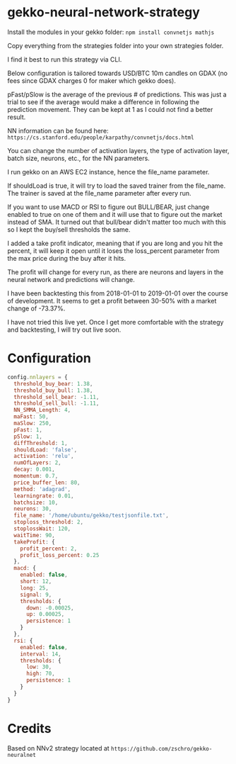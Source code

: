 # gekko-neural-network-strategy

Install the modules in your gekko folder: `npm install convnetjs mathjs`

Copy everything from the strategies folder into your own strategies folder.

I find it best to run this strategy via CLI.

Below configuration is tailored towards USD/BTC 10m candles on GDAX (no fees since GDAX charges 0 for maker which gekko does).

pFast/pSlow is the average of the previous # of predictions. This was just a trial to see if the average would make a difference in following the prediction movement.  They can be kept at 1 as I could not find a better result.

NN information can be found here: `https://cs.stanford.edu/people/karpathy/convnetjs/docs.html`

You can change the number of activation layers, the type of activation layer, batch size, neurons, etc., for the NN parameters.

I run gekko on an AWS EC2 instance, hence the file_name parameter.

If shouldLoad is true, it will try to load the saved trainer from the file_name.  The trainer is saved at the file_name parameter after every run.

If you want to use MACD or RSI to figure out BULL/BEAR, just change enabled to true on one of them and it will use that to figure out the market instead of SMA.  It turned out that bull/bear didn't matter too much with this so I kept the buy/sell thresholds the same.

I added a take profit indicator, meaning that if you are long and you hit the percent, it will keep it open until it loses the loss_percent parameter from the max price during the buy after it hits.

The profit will change for every run, as there are neurons and layers in the neural network and predictions will change.

I have been backtesting this from 2018-01-01 to 2019-01-01 over the course of development.  It seems to get a profit between 30-50% with a market change of -73.37%.

I have not tried this live yet.  Once I get more comfortable with the strategy and backtesting, I will try out live soon.

# Configuration

```javascript
config.nnlayers = {
  threshold_buy_bear: 1.38,
  threshold_buy_bull: 1.38,
  threshold_sell_bear: -1.11,
  threshold_sell_bull: -1.11,
  NN_SMMA_Length: 4,
  maFast: 50,
  maSlow: 250,
  pFast: 1,
  pSlow: 1,
  diffThreshold: 1,
  shouldLoad: 'false',
  activation: 'relu',
  numOfLayers: 2,
  decay: 0.001,
  momentum: 0.7,
  price_buffer_len: 80,
  method: 'adagrad',
  learningrate: 0.01,
  batchsize: 10,
  neurons: 30,
  file_name: '/home/ubuntu/gekko/testjsonfile.txt',
  stoploss_threshold: 2,
  stoplossWait: 120,
  waitTime: 90,
  takeProfit: {
    profit_percent: 2,
    profit_loss_percent: 0.25
  },
  macd: {
    enabled: false,
    short: 12,
    long: 25,
    signal: 9,
    thresholds: {
      down: -0.00025,
      up: 0.00025,
      persistence: 1
    }
  },
  rsi: {
    enabled: false,
    interval: 14,
    thresholds: {
      low: 30,
      high: 70,
      persistence: 1
    }
  }
}
```

# Credits

Based on NNv2 strategy located at `https://github.com/zschro/gekko-neuralnet`
